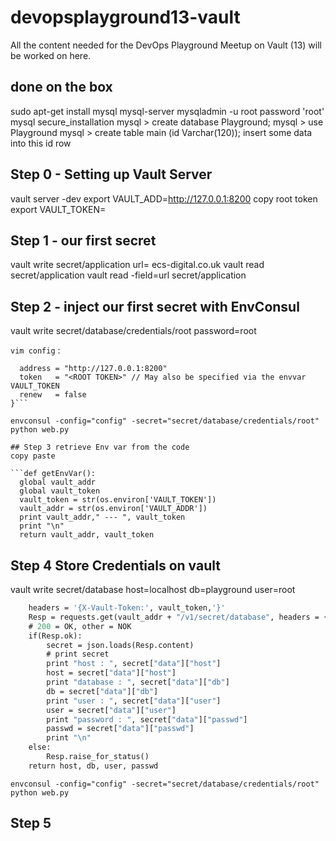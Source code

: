 # devopsplayground13-vault
All the content needed for the DevOps Playground Meetup on Vault (13) will be worked on here.

## done on the box
sudo apt-get install mysql mysql-server
mysqladmin -u root password 'root'
mysql secure_installation
mysql > create database Playground;
mysql > use Playground
mysql > create table main (id Varchar(120));
insert some data into this id row

## Step 0 - Setting up Vault Server
vault server -dev
export VAULT_ADD=http://127.0.0.1:8200
copy root token
export VAULT_TOKEN= <token>


## Step 1 - our first secret
vault write secret/application url= ecs-digital.co.uk
vault read  secret/application
vault read -field=url secret/application

## Step 2 - inject our first secret with EnvConsul

vault write secret/database/credentials/root password=root

`vim config` :
  ```vault {
    address = "http://127.0.0.1:8200"
    token   = "<ROOT TOKEN>" // May also be specified via the envvar VAULT_TOKEN
    renew   = false
  }```

envconsul -config="config" -secret="secret/database/credentials/root" python web.py

## Step 3 retrieve Env var from the code 
copy paste

```def getEnvVar():
    global vault_addr
    global vault_token
    vault_token = str(os.environ['VAULT_TOKEN'])
    vault_addr = str(os.environ['VAULT_ADDR'])
    print vault_addr," --- ", vault_token
    print "\n"
    return vault_addr, vault_token
```

## Step 4 Store Credentials on vault
vault write secret/database host=localhost db=playground user=root

```def getDBCredsFromVault(vault_addr, vault_token):
    headers = '{X-Vault-Token:', vault_token,'}'
    Resp = requests.get(vault_addr + "/v1/secret/database", headers = {"X-Vault-Token": vault_token})
    # 200 = OK, other = NOK
    if(Resp.ok):
        secret = json.loads(Resp.content)
        # print secret
        print "host : ", secret["data"]["host"]
        host = secret["data"]["host"]
        print "database : ", secret["data"]["db"]
        db = secret["data"]["db"]
        print "user : ", secret["data"]["user"]
        user = secret["data"]["user"]
        print "password : ", secret["data"]["passwd"]
        passwd = secret["data"]["passwd"]
        print "\n"
    else:
        Resp.raise_for_status()
    return host, db, user, passwd
```

`envconsul -config="config" -secret="secret/database/credentials/root" python web.py`


## Step 5 



